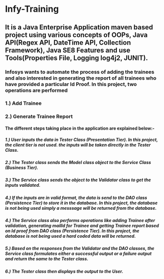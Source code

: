 # Infy-Training
## It is a Java Enterprise Application maven based project using various concepts of OOPs, Java API(Regex API, DateTime API, Collection Framework), Java SE8 Features and use Tools(Properties File, Logging log4j2, JUNIT). 
### Infosys wants to automate the process of adding the trainees and also interested in generating the report of all trainees who have provided a particular Id Proof. In this project, two operations are performed
### 1.) Add Trainee
### 2.) Generate Trainee Report

#### The different steps taking place in the application are explained below:- 
##### 1.) User inputs the data in Tester Class (Presentation Tier). In this project, the client tier is not used. the inputs will be taken directly in the Tester Class.
##### 2.) The Tester class sends the Model class object to the Service Class (Business Tier).
##### 3.) The Service class sends the object to the Validator class to get the inputs validated. 
##### 4.) If the inputs are in valid format, the data is send to the DAO class (Persistence Tier) to store it in the database. In this project, the database is not being used simply a messsage will be returned from the database.
##### 4.) The Service class also performs operations like adding Trainee after validation, generating mailId for Trainee and getting Trainee report based on Id proof from DAO class (Persistence Tier). In this project, the database is not being used a hard coded data will be returned.
##### 5.) Based on the responses from the Validator and the DAO classes, the Service class formulates  either a successful output or a failure output and return the same to the Tester class.
##### 6.) The Tester class then displays the output to the User.
